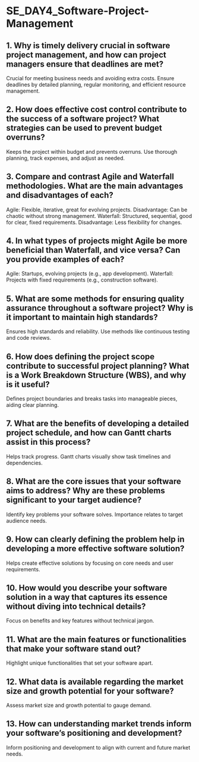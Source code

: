 # SE_DAY4_Software-Project-Management
## 1. Why is timely delivery crucial in software project management, and how can project managers ensure that deadlines are met?
Crucial for meeting business needs and avoiding extra costs. Ensure deadlines by detailed planning, regular monitoring, and efficient resource management.

## 2. How does effective cost control contribute to the success of a software project? What strategies can be used to prevent budget overruns?
Keeps the project within budget and prevents overruns. Use thorough planning, track expenses, and adjust as needed.

## 3. Compare and contrast Agile and Waterfall methodologies. What are the main advantages and disadvantages of each?
Agile: Flexible, iterative, great for evolving projects. Disadvantage: Can be chaotic without strong management.
Waterfall: Structured, sequential, good for clear, fixed requirements. Disadvantage: Less flexibility for changes.


## 4. In what types of projects might Agile be more beneficial than Waterfall, and vice versa? Can you provide examples of each?
Agile: Startups, evolving projects (e.g., app development).
Waterfall: Projects with fixed requirements (e.g., construction software).

## 5. What are some methods for ensuring quality assurance throughout a software project? Why is it important to maintain high standards?
Ensures high standards and reliability. Use methods like continuous testing and code reviews.

## 6. How does defining the project scope contribute to successful project planning? What is a Work Breakdown Structure (WBS), and why is it useful?
Defines project boundaries and breaks tasks into manageable pieces, aiding clear planning.

## 7. What are the benefits of developing a detailed project schedule, and how can Gantt charts assist in this process?
Helps track progress. Gantt charts visually show task timelines and dependencies.

## 8. What are the core issues that your software aims to address? Why are these problems significant to your target audience?
Identify key problems your software solves. Importance relates to target audience needs.

## 9. How can clearly defining the problem help in developing a more effective software solution?
Helps create effective solutions by focusing on core needs and user requirements.
## 10. How would you describe your software solution in a way that captures its essence without diving into technical details?
Focus on benefits and key features without technical jargon.
## 11. What are the main features or functionalities that make your software stand out?
Highlight unique functionalities that set your software apart.
## 12. What data is available regarding the market size and growth potential for your software?
Assess market size and growth potential to gauge demand.

## 13. How can understanding market trends inform your software’s positioning and development?
 Inform positioning and development to align with current and future market needs.






